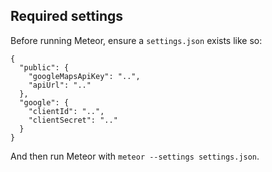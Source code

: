 ## Required settings

Before running Meteor, ensure a `settings.json` exists like so:

```
{
  "public": {
    "googleMapsApiKey": "..",
    "apiUrl": ".."
  },
  "google": {
    "clientId": "..",
    "clientSecret": ".."
  }
}
```

And then run Meteor with `meteor --settings settings.json`.
